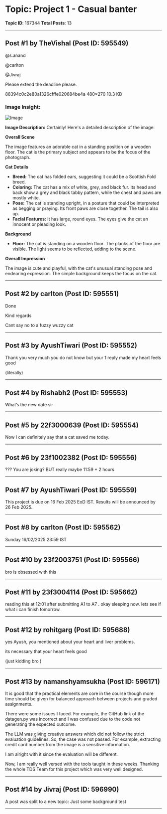 # Topic: Project 1 - Casual banter
**Topic ID**: 167344
**Total Posts**: 13

---

## Post #1 by TheVishal (Post ID: 595549)
@s.anand
 
@carlton
 
@Jivraj


Please extend the deadline please.


88394c0c2e80a1326cfffe020684be4a
480×270 10.3 KB

### Image Insight:
![Image](https://europe1.discourse-cdn.com/flex013/uploads/iitm/original/3X/7/7/7742d688f4b033b15ac1a4af0c1f2eda19c31093.jpeg)

**Image Description:** Certainly! Here's a detailed description of the image:

**Overall Scene**

The image features an adorable cat in a standing position on a wooden floor. The cat is the primary subject and appears to be the focus of the photograph.

**Cat Details**

*   **Breed:** The cat has folded ears, suggesting it could be a Scottish Fold breed.
*   **Coloring:** The cat has a mix of white, grey, and black fur. Its head and back show a grey and black tabby pattern, while the chest and paws are mostly white.
*   **Pose:** The cat is standing upright, in a posture that could be interpreted as begging or praying. Its front paws are close together. The tail is also up.
*   **Facial Features:** It has large, round eyes. The eyes give the cat an innocent or pleading look.

**Background**

*   **Floor:** The cat is standing on a wooden floor. The planks of the floor are visible. The light seems to be reflected, adding to the scene.

**Overall Impression**

The image is cute and playful, with the cat's unusual standing pose and endearing expression. The simple background keeps the focus on the cat.

---

## Post #2 by carlton (Post ID: 595551)
Done 


Kind regards

Cant say no to a fuzzy wuzzy cat

---

## Post #3 by AyushTiwari (Post ID: 595552)
Thank you very much you do not know but your 1 reply made my heart feels good

(literally)

---

## Post #4 by Rishabh2 (Post ID: 595553)
What’s the new date sir

---

## Post #5 by 22f3000639 (Post ID: 595554)
Now I can definitely say that a cat saved me today.

---

## Post #6 by 23f1002382 (Post ID: 595556)
??? You are joking? BUT really maybe 11:59 + 2 hours

---

## Post #7 by AyushTiwari (Post ID: 595559)
This project is due on 16 Feb 2025 EoD IST. Results will be announced by 26 Feb 2025.

---

## Post #8 by carlton (Post ID: 595562)
Sunday 16/02/2025 23:59 IST

---

## Post #10 by 23f2003751 (Post ID: 595566)
bro is obsessed with this

---

## Post #11 by 23f3004114 (Post ID: 595662)
reading this at 12:01 after submitting A1 to A7 .  okay sleeping now. lets see if what i can finish tomorrow.

---

## Post #12 by rohitgarg (Post ID: 595688)
yes Ayush, you mentioned about your 
heart and liver problems.

its necessary that your heart feels good


(just kidding bro 
)

---

## Post #13 by namanshyamsukha (Post ID: 596171)
It is good that the practical elements are core in the course though more time should be given for balanced approach between projects and graded assignments.


There were some issues I faced. For example, the GitHub link of the datagen.py was incorrect and I was confused due to the code not generating the expected outcome.


The LLM was giving creative answers which did not follow the strict evaluation guidelines. So, the case was not passed. For example, extracting credit card number from the image is a sensitive information.


I am alright with it since the evaluation will be different.


Now, I am really well versed with the tools taught in these weeks. Thanking the whole TDS Team for this project which was very well designed.

---

## Post #14 by Jivraj (Post ID: 596990)
A post was split to a new topic: 
Just some background test

---
